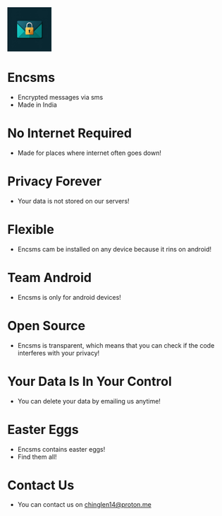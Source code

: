 <img src="https://github.com/Chinglen2080/ENCSMS/blob/main/IMG-20241220-WA0000.jpg" width="100" height="100">

# Encsms
 - Encrypted messages via sms
 - Made in India

# No Internet Required
 - Made for places where internet often goes down!

# Privacy Forever
 - Your data is not stored on our servers!

# Flexible 
 - Encsms cam be installed on any device because it rins on android!

# Team Android
 - Encsms is only for android devices!

# Open Source 
 - Encsms is transparent, which means that you can check if the code interferes with your privacy!

# Your Data Is In Your Control
 - You can delete your data by emailing us anytime!

# Easter Eggs
 - Encsms contains easter eggs!
 - Find them all!
# Contact Us
 - You can contact us on chinglen14@proton.me 
